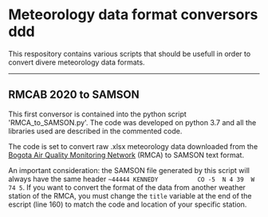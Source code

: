 # Meteorology data format conversors ddd

This respository contains various scripts that should be usefull in order to convert divere meteorology data formats.

---
## RMCAB 2020 to SAMSON
This first conversor is contained into the python script 'RMCA_to_SAMSON.py'. The code was developed on python 3.7 and all the libraries used are described in the commented code.

The code is set to convert raw .xlsx meteorology data downloaded from the [Bogota Air Quality Monitoring Network](http://rmcab.ambientebogota.gov.co/Report/stationreport) (RMCA) to SAMSON text format.

An important consideration: the SAMSON file generated by this script will always have the same header `~44444 KENNEDY           CO -5  N 4 39  W 74 5`. If you want to convert the format of the data from another weather station of the RMCA, you must change the `title` variable at the end of the escript (line 160) to match the code and location of your specific station.
